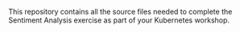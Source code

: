 This repository contains all the source files needed to complete the Sentiment Analysis exercise as part of your Kubernetes workshop.
